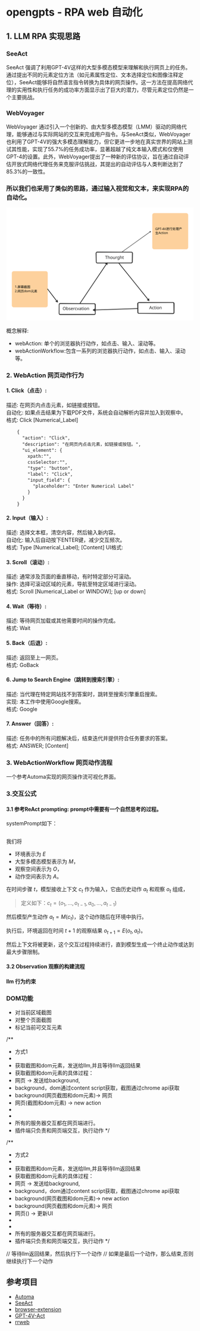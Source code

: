 # opengpts - RPA web 自动化

## 1. LLM RPA 实现思路

### SeeAct

SeeAct 强调了利用GPT-4V这样的大型多模态模型来理解和执行网页上的任务。通过提出不同的元素定位方法（如元素属性定位、文本选择定位和图像注释定位），SeeAct能够将自然语言指令转换为具体的网页操作。这一方法在提高网络代理的实用性和执行任务的成功率方面显示出了巨大的潜力，尽管元素定位仍然是一个主要挑战。

### WebVoyager

WebVoyager 通过引入一个创新的、由大型多模态模型（LMM）驱动的网络代理，能够通过与实际网站的交互来完成用户指令。与SeeAct类似，WebVoyager也利用了GPT-4V的强大多模态理解能力，但它更进一步地在真实世界的网站上测试其性能，实现了55.7%的任务成功率，显著超越了纯文本输入模式和仅使用GPT-4的设置。此外，WebVoyager提出了一种新的评估协议，旨在通过自动评估开放式网络代理任务来克服评估挑战，其提出的自动评估与人类判断达到了85.3%的一致性。

### 所以我们也采用了类似的思路，通过输入视觉和文本，来实现RPA的自动化。

![RPA](../assets/rpa/opengpts-rpa.svg)

概念解释:

- webAction: 单个的浏览器执行动作，如点击、输入、滚动等。
- webActionWorkflow:包含一系列的浏览器执行动作，如点击、输入、滚动等。

### 2. WebAction 网页动作行为

#### 1. Click（点击）:

描述: 在网页内点击元素，如链接或按钮。<br/>
自动化: 如果点击结果为下载PDF文件，系统会自动解析内容并加入到观察中。<br/>
格式: Click [Numerical_Label]

```
    {
      "action": "Click",
      "description": "在网页内点击元素，如链接或按钮。",
      "ui_element": {
        xpath:"",
        cssSelector:"",
        "type": "button",
        "label": "Click",
        "input_field": {
          "placeholder": "Enter Numerical Label"
        }
      }
    }

```


#### 2. Input（输入）:

描述: 选择文本框，清空内容，然后输入新内容。<br/>
自动化: 输入后自动按下ENTER键，减少交互频次。<br/>
格式: Type [Numerical_Label]; [Content]
UI格式:





#### 3. Scroll（滚动）:

描述: 通常涉及页面的垂直移动，有时特定部分可滚动。<br/>
操作: 选择可滚动区域的元素，导航至特定区域进行滚动。<br/>
格式: Scroll [Numerical_Label or WINDOW]; [up or down]

#### 4. Wait（等待）:

描述: 等待网页加载或其他需要时间的操作完成。<br/>
格式: Wait

#### 5. Back（后退）:

描述: 返回至上一网页。<br/>
格式: GoBack

#### 6. Jump to Search Engine（跳转到搜索引擎）:

描述: 当代理在特定网站找不到答案时，跳转至搜索引擎重启搜索。<br/>
实现: 本工作中使用Google搜索。<br/>
格式: Google

#### 7. Answer（回答）:

描述: 任务中的所有问题解决后，结束迭代并提供符合任务要求的答案。<br/>
格式: ANSWER; [Content]<br/>






### 3. WebActionWorkflow 网页动作流程

一个参考Automa实现的网页操作流可视化界面。






### 3.交互公式

#### 3.1 参考ReAct prompting: prompt中需要有一个自然思考的过程。

systemPrompt如下：

```

```


我们将

- 环境表示为 $E$
- 大型多模态模型表示为 $M$，
- 观察空间表示为 $O$，
- 动作空间表示为 $A$。

在时间步骤 $t$，模型接收上下文 $c_t$ 作为输入，它由历史动作 $a_t$ 和观察 $o_t$ 组成，

> 定义如下：$c_t = (o_1, ..., o_{t-1}, a_0, ..., a_{t-1})$

然后模型产生动作 $a_t = M(c_t)$，这个动作随后在环境中执行。

执行后，环境返回在时间 $t+1$ 的观察结果 $o_{t+1} = E(o_t, a_t)$。

然后上下文将被更新，这个交互过程持续进行，直到模型生成一个终止动作或达到最大步骤限制。


#### 3.2  Observation 观察的构建流程




#### llm 行为约束



### DOM功能

* 对当前区域截图
* 对整个页面截图
* 标记当前可交互元素



/**
 * 方式1
 * 
 * 获取截图和dom元素，发送给llm,并且等待llm返回结果
 * 获取截图和dom元素的具体过程：
 * 网页 -> 发送给background,
 * background，dom通过content script获取，截图通过chrome api获取
 * background(网页截图和dom元素)-> 网页
 * 网页(截图和dom元素) -> new action
 * 
 * 
 * 所有的服务器交互都在网页端进行。
 * 插件端只负责和网页端交互，执行动作
 */


/**
 * 方式2
 * 
 * 获取截图和dom元素，发送给llm,并且等待llm返回结果
 * 获取截图和dom元素的具体过程：
 * 网页 -> 发送给background,
 * background，dom通过content script获取，截图通过chrome api获取
 * background(网页截图和dom元素)-> new action
 * background(网页截图和dom元素)-> 网页
 * 网页() -> 更新UI
 * 
 * 
 * 所有的服务器交互都在网页端进行。
 * 插件端只负责和网页端交互，执行动作
 */

// 等待llm返回结果，然后执行下一个动作
// 如果是最后一个动作，那么结束,否则继续执行下一个动作 



## 参考项目

- [Automa](https://github.com/AutomaApp/automa)
- [SeeAct](https://github.com/OSU-NLP-Group/SeeAct)
- [browser-extension](https://github.com/TaxyAI/browser-extension)
- [GPT-4V-Act](https://github.com/ddupont808/GPT-4V-Act)
- [rrweb](https://github.com/rrweb-io/rrweb)
